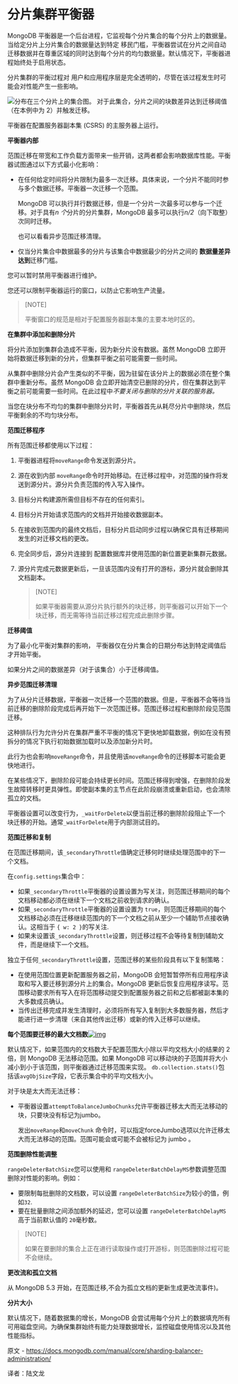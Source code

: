 # 分片集群平衡器

MongoDB 平衡器是一个后台进程，它监视每个分片集合的每个分片上的数据量。当给定分片上分片集合的数据量达到特定 移民门槛，平衡器尝试在分片之间自动迁移数据并在尊重区域的同时达到每个分片的均匀数据量。默认情况下，平衡器进程始终处于启用状态。

分片集群的平衡过程对 用户和应用程序层是完全透明的，尽管在该过程发生时可能会对性能产生一些影响。

![分布在三个分片上的集合图。 对于此集合，分片之间的块数差异达到*迁移阈值*（在本例中为 2）并触发迁移。](../images/sharding-migrating.bakedsvg.svg)

平衡器在配置服务器副本集 (CSRS) 的主服务器上运行。

**平衡器内部**

范围迁移在带宽和工作负载方面带来一些开销，这两者都会影响数据库性能。平衡器试图通过以下方式最小化影响：

- 在任何给定时间将分片限制为最多一次迁移。具体来说，一个分片不能同时参与多个数据迁移。平衡器一次迁移一个范围。

  MongoDB 可以执行并行数据迁移，但是一个分片一次最多可以参与一个迁移。对于具有*n 个*分片的分片集群，MongoDB 最多可以执行*n/2*（向下取整）次同时迁移。

  也可以看看异步范围迁移清理。

- 仅当分片集合中数据最多的分片与该集合中数据最少的分片之间的 **数据量差异达到**迁移门槛。

您可以暂时禁用平衡器进行维护。

您还可以限制平衡器运行的窗口，以防止它影响生产流量。

>[NOTE]
>
>平衡窗口的规范是相对于配置服务器副本集的主要本地时区的。



**在集群中添加和删除分片**

将分片添加到集群会造成不平衡，因为新分片没有数据。虽然 MongoDB 立即开始将数据迁移到新的分片，但集群平衡之前可能需要一些时间。

从集群中删除分片会产生类似的不平衡，因为驻留在该分片上的数据必须在整个集群中重新分布。虽然 MongoDB 会立即开始清空已删除的分片，但在集群达到平衡之前可能需要一些时间。在此过程中*不要关闭与删除的分片关联的服务器。*

当您在块分布不均匀的集群中删除分片时，平衡器首先从耗尽分片中删除块，然后平衡剩余的不均匀块分布。





**范围迁移程序**

所有范围迁移都使用以下过程：

1. 平衡器进程将`moveRange`命令发送到源分片。

2. 源在收到内部 `moveRange`命令时开始移动。在迁移过程中，对范围的操作将发送到源分片。源分片负责范围的传入写入操作。

3. 目标分片构建源所需但目标不存在的任何索引。

4. 目标分片开始请求范围内的文档并开始接收数据副本。

5. 在接收到范围内的最终文档后，目标分片启动同步过程以确保它具有迁移期间发生的对迁移文档的更改。

6. 完全同步后，源分片连接到 配置数据库并使用范围的新位置更新集群元数据。

7. 源分片完成元数据更新后，一旦该范围内没有打开的游标，源分片就会删除其文档副本。

   >[NOTE]
   >
   >如果平衡器需要从源分片执行额外的块迁移，则平衡器可以开始下一个块迁移，而无需等待当前迁移过程完成此删除步骤。


**迁移阈值**

为了最小化平衡对集群的影响， 平衡器仅在分片集合的日期分布达到特定阈值后才开始平衡。

如果分片之间的数据差异（对于该集合）小于迁移阈值。



**异步范围迁移清理**

为了从分片迁移数据，平衡器一次迁移一个范围的数据。但是，平衡器不会等待当前迁移的删除阶段完成后再开始下一次范围迁移。范围迁移过程和删除阶段见范围迁移。

这种排队行为允许分片在集群严重不平衡的情况下更快地卸载数据，例如在没有预拆分的情况下执行初始数据加载时以及添加新分片时。

此行为也会影响`moveRange`命令，并且使用该`moveRange`命令的迁移脚本可能会更快地进行。

在某些情况下，删除阶段可能会持续更长时间。范围迁移得到增强，在删除阶段发生故障转移时更具弹性。即使副本集的主节点在此阶段崩溃或重新启动，也会清除孤立的文档。

平衡器设置可以改变行为，`_waitForDelete`以便当前迁移的删除阶段阻止下一个块迁移的开始。通常`_waitForDelete`用于内部测试目的。

**范围迁移和复制**

在范围迁移期间，该`_secondaryThrottle`值确定迁移何时继续处理范围中的下一个文档。

在`config.settings`集合中：

- 如果`_secondaryThrottle`平衡器的设置设置为写关注，则范围迁移期间的每个文档移动都必须在继续下一个文档之前收到请求的确认。
- 如果`_secondaryThrottle`平衡器的设置设置为 `true`，则范围迁移期间的每个文档移动必须在迁移继续范围内的下一个文档之前从至少一个辅助节点接收确认。这相当于 `{ w: 2 }`的写关注.
- 如果未设置该`_secondaryThrottle`设置，则迁移过程不会等待复制到辅助文件，而是继续下一个文档。



独立于任何`_secondaryThrottle`设置，范围迁移的某些阶段具有以下复制策略：

- 在使用范围位置更新配置服务器之前，MongoDB 会短暂暂停所有应用程序读取和写入要迁移到源分片上的集合。MongoDB 更新后恢复应用程序读写。范围移动要求所有写入在将范围移动提交到配置服务器之前和之后都被副本集的大多数成员确认。
- 当传出迁移完成并发生清理时，必须将所有写入复制到大多数服务器，然后才能进行进一步清理（来自其他传出迁移）或新的传入迁移可以继续。



**每个范围要迁移的最大文档数**[![img](https://www.mongodb.com/docs/manual/assets/link.svg)](https://www.mongodb.com/docs/manual/core/sharding-balancer-administration/#maximum-number-of-documents-per-range-to-migrate)

默认情况下，如果范围内的文档数大于配置范围大小除以平均文档大小的结果的 2 倍，则 MongoDB 无法移动范围。如果 MongoDB 可以移动块的子范围并将大小减小到小于该范围，则平衡器通过迁移范围来实现。 `db.collection.stats()`包括该`avgObjSize`字段，它表示集合中的平均文档大小。

对于块是太大而无法迁移：

- 平衡器设置`attemptToBalanceJumboChunks`允许平衡器迁移太大而无法移动的块，只要块没有标记为jumbo。

  发出`moveRange`和`moveChunk` 命令时，可以指定forceJumbo选项以允许迁移太大而无法移动的范围。范围可能会或可能不会被标记为 jumbo 。

**范围删除性能调整**

`rangeDeleterBatchSize`您可以使用和 `rangeDeleterBatchDelayMS`参数调整范围删除对性能的影响。例如：

- 要限制每批删除的文档数，可以设置 `rangeDeleterBatchSize`为较小的值，例如`32`.
- 要在批量删除之间添加额外的延迟，您可以设置 `rangeDeleterBatchDelayMS`高于当前默认值的 `20`毫秒数。

>[NOTE]
>
>如果在要删除的集合上正在进行读取操作或打开游标，则范围删除过程可能不会继续。

**更改流和孤立文档**

从 MongoDB 5.3 开始，在范围迁移,不会为孤立文档的更新生成更改流事件)。

**分片大小**

默认情况下，随着数据集的增长，MongoDB 会尝试用每个分片上的数据填充所有可用磁盘空间。为确保集群始终有能力处理数据增长，监控磁盘使用情况以及其他性能指标。





原文 - https://docs.mongodb.com/manual/core/sharding-balancer-administration/ 

译者：陆文龙
